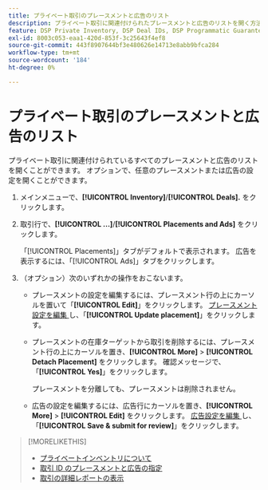 ```yaml
---
title: プライベート取引のプレースメントと広告のリスト
description: プライベート取引に関連付けられたプレースメントと広告のリストを開く方法を説明します。
feature: DSP Private Inventory, DSP Deal IDs, DSP Programmatic Guaranteed Deals
exl-id: 8003c053-eaa1-420d-853f-3c25643f4ef8
source-git-commit: 443f8907644bf3e480626e14713e8abb9bfca284
workflow-type: tm+mt
source-wordcount: '184'
ht-degree: 0%

---
```


# プライベート取引のプレースメントと広告のリスト

プライベート取引に関連付けられているすべてのプレースメントと広告のリストを開くことができます。 オプションで、任意のプレースメントまたは広告の設定を開くことができます。

1. メインメニューで、**[!UICONTROL Inventory]**/**[!UICONTROL Deals].** をクリックします。

1. 取引行で、**[!UICONTROL ...]**/**[!UICONTROL Placements and Ads]** をクリックします。

   「[!UICONTROL Placements]」タブがデフォルトで表示されます。 広告を表示するには、「[!UICONTROL Ads]」タブをクリックします。

1. （オプション）次のいずれかの操作をおこないます。

   * プレースメントの設定を編集するには、プレースメント行の上にカーソルを置いて「**[!UICONTROL Edit]**」をクリックします。 [ プレースメント設定を編集 ](/help/dsp/campaign-management/placements/placement-settings.md) し、「**[!UICONTROL Update placement]**」をクリックします。

   * プレースメントの在庫ターゲットから取引を削除するには、プレースメント行の上にカーソルを置き、**[!UICONTROL More]** > **[!UICONTROL Detach Placement]** をクリックします。 確認メッセージで、「**[!UICONTROL Yes]**」をクリックします。

     プレースメントを分離しても、プレースメントは削除されません。

   * 広告の設定を編集するには、広告行にカーソルを置き、**[!UICONTROL More]** > **[!UICONTROL Edit]** をクリックします。 [ 広告設定を編集 ](/help/dsp/campaign-management/ads/ad-edit.md) し、「**[!UICONTROL Save & submit for review]**」をクリックします。

>[!MORELIKETHIS]
>
>* [ プライベートインベントリについて ](private-inventory-about.md)
>* [ 取引 ID のプレースメントと広告の指定 ](deal-id-attach-placements.md)
>* [ 取引の詳細レポートの表示 ](deal-view-report.md)
